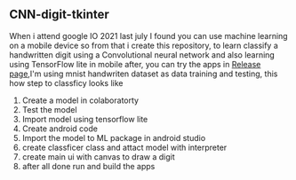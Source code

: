 <h2> CNN-digit-tkinter </h2>
When i attend google IO 2021 last july I found you can use machine learning on a mobile device so from that  i create this repository, to learn classify a handwritten digit using a Convolutional neural network and also learning using TensorFlow lite in mobile after, you can try the apps in <a href="https://github.com/Alstonargodi/CNN-digit-tkinter/releases/tag/v1">Release page</a>,I'm using mnist handwriten dataset as data training and testing, this how step to classficy looks like
<ol>
  <li>Create a model in colaboratorty</li>
  <li>Test the model</li>
  <li>Import model using tensorflow lite</li>
  <li>Create android code</li>
  <li>Import the model to ML package in android studio</li>
  <li>create classficer class and attact  model with interpreter</li>
  <li>create main ui with canvas to draw a digit</li>
  <li>after all done run and build the apps</li>
</ol>

